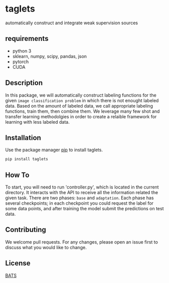 # taglets
automatically construct and integrate weak supervision sources

## requirements
- python 3
- sklearn, numpy, scipy, pandas, json
- pytorch
- CUDA

## Description
In this package, we will automatically construct labeling functions for the given ```image classification problem``` in which there is not enought labeled data. Based on the amount of labeled data, we call appropriate labeling functions, train them, then combine them. We leverage many few shot and transfer learning methodolgies in order to create a relaible framework for learning with less labeled data.

## Installation

Use the package manager [pip](https://pip.pypa.io/en/stable/) to install taglets.

```bash
pip install taglets
```

## How To
To start, you will need to run 'controller.py', which is located in the current directory. It interacts with the API to receive all the information related the given task. There are two phases: `base` and `adaptation`. Each phase has several checkpoints; in each checkpoint you could request the label for some data points, and after training the model submit the predictions on test data.  

## Contributing
We welcome pull requests. For any changes, please open an issue first to discuss what you would like to change.


## License
[BATS](http://stephenbach.net/)


